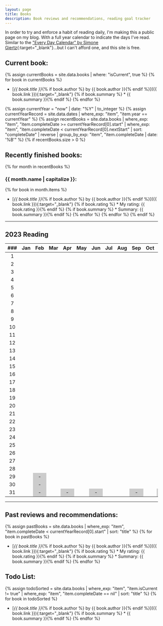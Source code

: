 ```yaml
---
layout: page
title: Books
description: Book reviews and recommendations, reading goal tracker
---
```


<style>
    li {
        margin-bottom: 5px;
    }

    /* non-existent days - MonthNum+1 */
    /* feb */
    table tbody tr:nth-child(29) td:nth-child(3), /* jekyll code to make conditional if leap year? lol */
    table tbody tr:nth-child(30) td:nth-child(3),
    table tbody tr:nth-child(31) td:nth-child(3),
    /* apr */
    table tbody tr:nth-child(31) td:nth-child(5),
    /* jun */
    table tbody tr:nth-child(31) td:nth-child(7),
    /* aug */
    table tbody tr:nth-child(31) td:nth-child(10),
    /* nov */
    table tbody tr:nth-child(31) td:nth-child(12) {
        background-color: #cccccc;
    }
</style>

In order to try and enforce a habit of reading daily, I'm making this a public page on my blog. With a full year calendar to indicate the days I've read. Similar to the ["Every Day Calendar" by Simone Giertz](https://www.simonegiertz.com/every-day-calendar){:target="_blank"}...but I can't afford one, and this site is free.

## Current book:
{% assign currentBooks = site.data.books | where: "isCurrent", true %}
{% for book in currentBooks %}
* [*{{ book.title }}*{% if book.author %} by {{ book.author }}{% endif %}]({{ book.link }}){:target="_blank"}
{% if book.summary %}  * {{ book.summary }}{% endif %}
{% endfor %}

<!--
    What a mess...Jekyll does not handle dates very well. So I had to come up with this hack.
    I created a .yml file with just start and "nextStart" dates. For some reason, Jekyll does
    not have a way to convert a string to a date type, only the other way around. So I got around
    that using the .yml data file.

    Then I look up the date record corresponding to the current year and use those for filtering.
-->
{% assign currentYear = "now" | date: "%Y" | to_integer %}
{% assign currentYearRecord = site.data.dates | where_exp: "item", "item.year == currentYear" %}
{% assign recentBooks = site.data.books
        | where_exp: "item", "item.completeDate >= currentYearRecord[0].start"
        | where_exp: "item", "item.completeDate < currentYearRecord[0].nextStart"
        | sort: "completeDate" | reverse
        | group_by_exp: "item", "item.completeDate | date: '%B'"
%}
{% if recentBooks.size > 0 %}
## Recently finished books:

{% for month in recentBooks %}
### {{ month.name | capitalize }}:
{% for book in month.items %}
* [*{{ book.title }}*{% if book.author %} by {{ book.author }}{% endif %}]({{ book.link }}){:target="_blank"}
{% if book.rating %}  * My rating: {{ book.rating }}{% endif %}
{% if book.summary %}  * Summary: {{ book.summary }}{% endif %}
{% endfor %}
{% endfor %}
{% endif %}

----

## 2023 Reading

| ###  | Jan  | Feb  | Mar  | Apr  | May  | Jun  | Jul  | Aug  | Sep  | Oct  | Nov  | Dec  |
| :--: | :--: | :--: | :--: | :--: | :--: | :--: | :--: | :--: | :--: | :--: | :--: | :--: |
|  1   |    |    |    |    |    |    |    |    |    |    |    |    |
|  2   |    |    |    |    |    |    |    |    |    |    |    |    |
|  3   |    |    |    |    |    |    |    |    |    |    |    |    |
|  4   |    |    |    |    |    |    |    |    |    |    |    |    |
|  5   |    |    |    |    |    |    |    |    |    |    |    |    |
|  6   |    |    |    |    |    |    |    |    |    |    |    |    |
|  7   |    |    |    |    |    |    |    |    |    |    |    |    |
|  8   |    |    |    |    |    |    |    |    |    |    |    |    |
|  9   |    |    |    |    |    |    |    |    |    |    |    |    |
|  10  |    |    |    |    |    |    |    |    |    |    |    |    |
|  11  |    |    |    |    |    |    |    |    |    |    |    |    |
|  12  |    |    |    |    |    |    |    |    |    |    |    |    |
|  13  |    |    |    |    |    |    |    |    |    |    |    |    |
|  14  |    |    |    |    |    |    |    |    |    |    |    |    |
|  15  |    |    |    |    |    |    |    |    |    |    |    |    |
|  16  |    |    |    |    |    |    |    |    |    |    |    |    |
|  17  |    |    |    |    |    |    |    |    |    |    |    |    |
|  18  |    |    |    |    |    |    |    |    |    |    |    |    |
|  19  |    |    |    |    |    |    |    |    |    |    |    |    |
|  20  |    |    |    |    |    |    |    |    |    |    |    |    |
|  21  |    |    |    |    |    |    |    |    |    |    |    |    |
|  22  |    |    |    |    |    |    |    |    |    |    |    |    |
|  23  |    |    |    |    |    |    |    |    |    |    |    |    |
|  24  |    |    |    |    |    |    |    |    |    |    |    |    |
|  25  |    |    |    |    |    |    |    |    |    |    |    |    |
|  26  |    |    |    |    |    |    |    |    |    |    |    |    |
|  27  |    |    |    |    |    |    |    |    |    |    |    |      |
|  28  |    |    |    |    |    |    |    |    |    |    |    |      |
|  29  |    |  -   |    |    |    |    |    |    |    |    |    |      |
|  30  |    |  -   |    |    |    |    |    |    |    |    |    |      |
|  31  |    |  -   |    |  -   |    |  -   |    |    |  -   |    |  -   |      |

----

## Past reviews and recommendations:

{% assign pastBooks = site.data.books
        | where_exp: "item", "item.completeDate < currentYearRecord[0].start"
        | sort: "title"
%}
{% for book in pastBooks %}
* [*{{ book.title }}*{% if book.author %} by {{ book.author }}{% endif %}]({{ book.link }}){:target="_blank"}
{% if book.rating %}  * My rating: {{ book.rating }}{% endif %}
{% if book.summary %}  * Summary: {{ book.summary }}{% endif %}
{% endfor %}

## Todo List:

{% assign todoSorted = site.data.books
        | where_exp: "item", "item.isCurrent != true"
        | where_exp: "item", "item.completeDate == nil"
        | sort: "title"
%}
{% for book in todoSorted %}
* [*{{ book.title }}*{% if book.author %} by {{ book.author }}{% endif %}]({{ book.link }}){:target="_blank"}
{% if book.summary %}  * {{ book.summary }}{% endif %}
{% endfor %}